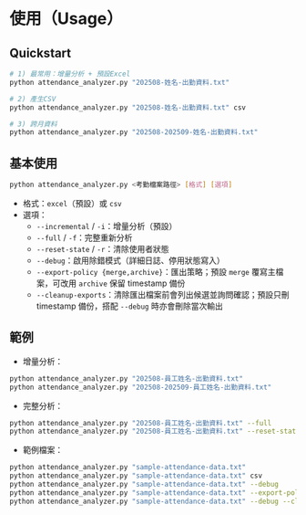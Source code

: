 # 使用（Usage）

## Quickstart
```bash
# 1) 最常用：增量分析 + 預設Excel
python attendance_analyzer.py "202508-姓名-出勤資料.txt"

# 2) 產生CSV
python attendance_analyzer.py "202508-姓名-出勤資料.txt" csv

# 3) 跨月資料
python attendance_analyzer.py "202508-202509-姓名-出勤資料.txt"
```

## 基本使用
```bash
python attendance_analyzer.py <考勤檔案路徑> [格式] [選項]
```
- 格式：`excel`（預設）或 `csv`
- 選項：
  - `--incremental` / `-i`：增量分析（預設）
  - `--full` / `-f`：完整重新分析
  - `--reset-state` / `-r`：清除使用者狀態
  - `--debug`：啟用除錯模式（詳細日誌、停用狀態寫入）
  - `--export-policy {merge,archive}`：匯出策略；預設 `merge` 覆寫主檔案，可改用 `archive` 保留 timestamp 備份
  - `--cleanup-exports`：清除匯出檔案前會列出候選並詢問確認；預設只刪 timestamp 備份，搭配 `--debug` 時亦會刪除當次輸出

## 範例
- 增量分析：
```bash
python attendance_analyzer.py "202508-員工姓名-出勤資料.txt"
python attendance_analyzer.py "202508-202509-員工姓名-出勤資料.txt"
```
- 完整分析：
```bash
python attendance_analyzer.py "202508-員工姓名-出勤資料.txt" --full
python attendance_analyzer.py "202508-員工姓名-出勤資料.txt" --reset-state
```
- 範例檔案：
```bash
python attendance_analyzer.py "sample-attendance-data.txt"
python attendance_analyzer.py "sample-attendance-data.txt" csv
python attendance_analyzer.py "sample-attendance-data.txt" --debug
python attendance_analyzer.py "sample-attendance-data.txt" --export-policy archive
python attendance_analyzer.py "sample-attendance-data.txt" --debug --cleanup-exports
```
